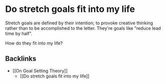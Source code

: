 # Do stretch goals fit into my life
Stretch goals are defined by their intention; to provoke creative thinking rather than to be accomplished to the letter. They're goals like "reduce lead time by half".

How do they fit into my life?

## Backlinks
* [[On Goal Setting Theory]]
	* [[Do stretch goals fit into my life]] 

<!-- #Life -->

<!-- {BearID:1294ACD9-68D3-4B58-82B7-BA02A89D279C-15756-00001303561E5031} -->
